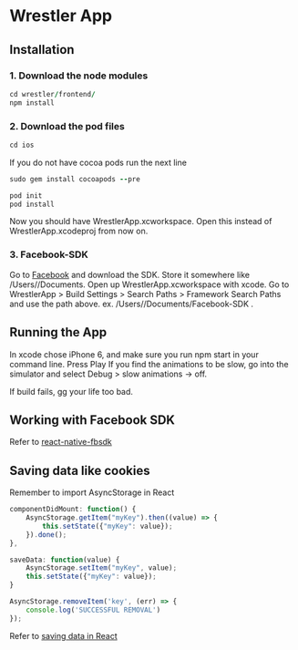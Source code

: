 # Wrestler App
## Installation
### 1. Download the node modules
```ruby
cd wrestler/frontend/
npm install
```
### 2. Download the pod files
```ruby
cd ios
```
If you do not have cocoa pods run the next line
```ruby
sudo gem install cocoapods --pre
```
```ruby
pod init
pod install
```
Now you should have WrestlerApp.xcworkspace. Open this instead of WrestlerApp.xcodeproj from now on.

### 3. Facebook-SDK
Go to [Facebook](https://developers.facebook.com/docs/ios) and download the SDK. Store it somewhere like /Users/<user>/Documents.
Open up WrestlerApp.xcworkspace with xcode.
Go to WrestlerApp > Build Settings > Search Paths > Framework Search Paths and use the path above. ex. /Users/<user>/Documents/Facebook-SDK .

## Running the App
In xcode chose iPhone 6, and make sure you run npm start in your command line.
Press Play
If you find the animations to be slow, go into the simulator and select Debug > slow animations -> off.

If build fails, gg your life too bad.

## Working with Facebook SDK
Refer to [react-native-fbsdk](https://github.com/facebook/react-native-fbsdk)

## Saving data like cookies
Remember to import AsyncStorage in React
```JavaScript
componentDidMount: function() {
    AsyncStorage.getItem("myKey").then((value) => {
        this.setState({"myKey": value});
    }).done();
},

saveData: function(value) {
	AsyncStorage.setItem("myKey", value);
	this.setState({"myKey": value});
}

AsyncStorage.removeItem('key', (err) => {
	console.log('SUCCESSFUL REMOVAL')
});
```
Refer to [saving data in React](https://www.thepolyglotdeveloper.com/2015/09/saving-data-in-your-react-native-mobile-application/)
